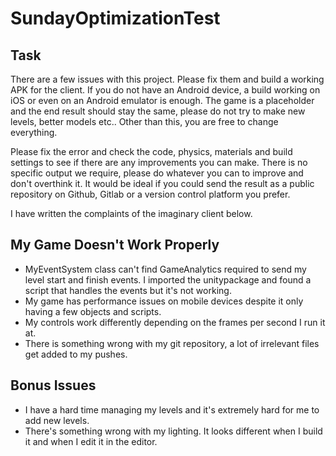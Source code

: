 # SundayOptimizationTest

## Task

There are a few issues with this project. Please fix them and build a working APK for the client. If you do not have an Android device, a build working on iOS or even on an Android emulator is enough. The game is a placeholder and the end result should stay the same, please do not try to make new levels, better models etc.. Other than this, you are free to change everything.

Please fix the error and check the code, physics, materials and build settings to see if there are any improvements you can make. There is no specific output we require, please do whatever you can to improve and don't overthink it. It would be ideal if you could send the result as a public repository on Github, Gitlab or a version control platform you prefer.

I have written the complaints of the imaginary client below.

## My Game Doesn't Work Properly

 - MyEventSystem class can't find GameAnalytics required to send my level start and finish events. I imported the unitypackage and found a script that handles the events but it's not working.
 - My game has performance issues on mobile devices despite it only having a few objects and scripts.
 - My controls work differently depending on the frames per second I run it at.
 - There is something wrong with my git repository, a lot of irrelevant files get added to my pushes.

 ## Bonus Issues
 - I have a hard time managing my levels and it's extremely hard for me to add new levels.
 - There's something wrong with my lighting. It looks different when I build it and when I edit it in the editor.
